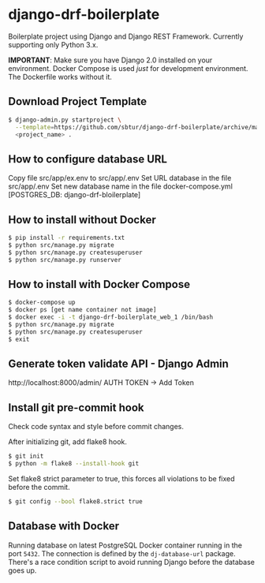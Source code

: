 # django-drf-boilerplate
Boilerplate project using Django and Django REST Framework.
Currently supporting only Python 3.x.

**IMPORTANT**:
Make sure you have Django 2.0 installed on your environment.
Docker Compose is used *just* for development environment. The Dockerfile works without it.

## Download Project Template
```bash
$ django-admin.py startproject \
  --template=https://github.com/sbtur/django-drf-boilerplate/archive/master.zip \
  <project_name> .

 ```

## How to configure database URL
Copy file src/app/ex.env to src/app/.env
Set URL database in the file src/app/.env
Set new database name in the file docker-compose.yml [POSTGRES_DB: django-drf-bloilerplate]

## How to install without Docker

```bash
$ pip install -r requirements.txt
$ python src/manage.py migrate
$ python src/manage.py createsuperuser
$ python src/manage.py runserver

```

## How to install with Docker Compose

```bash
$ docker-compose up
$ docker ps [get name container not image]
$ docker exec -i -t django-drf-boilerplate_web_1 /bin/bash
$ python src/manage.py migrate
$ python src/manage.py createsuperuser
$ exit
```

## Generate token validate API - Django Admin
http://localhost:8000/admin/
AUTH TOKEN -> Add Token


## Install git pre-commit hook
Check code syntax and style before commit changes.

After initializing git, add flake8 hook.
```bash
$ git init
$ python -m flake8 --install-hook git
```

Set flake8 strict parameter to true, this forces all violations to be fixed
before the commit.
```bash
$ git config --bool flake8.strict true
```

## Database with Docker
Running database on latest PostgreSQL Docker container running in the port `5432`. The connection is defined by the `dj-database-url` package. There's a race condition script to avoid running Django before the database goes up.

<!--- ## Docs -->
<!--- Let's face it, human memory sucks. Will you remember every detail that involves your project 6 months from now? How about when the pressure is on? A project with good documentation that explains all the facets, interactions and architectural choices means you and your teammates won't have to spend hours trying to figure it out later. You can find a template to get started [here](https://github.com/sbtur/django-drf-boilerplate/wiki/Docs-Template). -->
